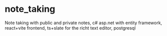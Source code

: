 # note_taking
Note taking with public and private notes, c# asp.net with entity framework, react+vite frontend, ts+slate for the richt text editor, postgresql
